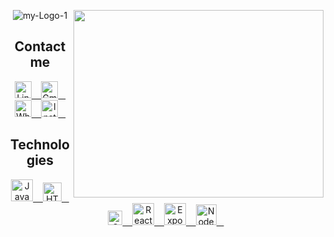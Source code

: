 
<p align="center">
    <img href="https://github.com/pedromaranini" src="https://i.ibb.co/nCZDCx5/my-Logo-1.jpg" alt="my-Logo-1" border="0" />
    <img href="https://github.com/pedromaranini" align="right" width="400" height="300" src="https://media.giphy.com/media/iIqmM5tTjmpOB9mpbn/source.gif" />
</p>

<h2 align="center" color="44475A">Contact me</h2>

<p align="center">
   <a href="https://www.linkedin.com/in/pedromaranini30/">
       <img alt="LinkedIn" width="27px" src="https://image.flaticon.com/icons/png/128/61/61109.png?ga=GA1.2.1429006135.1605056873"/> &nbsp;&nbsp;
   </a>
    
   <a href="mailto:pedrolucasmaranini30@gmail.com">
       <img alt="Gmail" width="27px" src="https://image.flaticon.com/icons/png/128/60/60543.png?ga=GA1.2.1429006135.1605056873"/> &nbsp;&nbsp;
   </a>
    
   <a href="https://api.whatsapp.com/send?phone=5513997553821&text=Faaaaala%20Pedro%2C%20venho%20atrav%C3%A9s%20do%20Github%20entrar%20em%20contato%20contigo!">
       <img alt="Whatsapp" width="27px" src="https://image.flaticon.com/icons/png/128/38/38334.png?ga=GA1.2.1429006135.1605056873"/> &nbsp;&nbsp;
   </a>
   
   <a href="https://www.instagram.com/m4ranini/">
       <img alt="Instagram" width="27px" src="https://image.flaticon.com/icons/png/128/87/87390.png?ga=GA1.2.1429006135.1605056873"/> &nbsp;&nbsp;
   </a>  
</p>

<h2 align="center" color="44475A">Technologies</h2>

<p align="center">
   <a href="https://developer.mozilla.org/pt-BR/docs/Aprender/JavaScript">
       <img alt="JavaScript" width="35px" src="https://img1.gratispng.com/20180720/bv/kisspng-javascript-logo-html-clip-art-javascript-logo-5b5188b13c2314.0304322315320700652463.jpg"/> &nbsp;&nbsp;
   </a>
    
   <a href="https://developer.mozilla.org/pt-BR/docs/Web/HTML">
       <img alt="HTML" width="30px" src="https://img2.gratispng.com/20180802/tpl/kisspng-logo-html5-brand-clip-art-%E6%9D%89-%E5%B1%B1-%E8%89%AF-%E9%9B%84-5b62be01b565d5.334247781533197825743.jpg"/> &nbsp;&nbsp;
   </a>
   
   <a href="https://developer.mozilla.org/pt-BR/docs/Web/CSS">
       <img alt="CSS" width="23px" src="https://logodownload.org/wp-content/uploads/2017/04/css-3-logo-1.png"/> &nbsp;&nbsp;
   </a>
    
   <a href="https://reactjs.org/">
       <img alt="ReactJS" width="35px" src="https://seeklogo.com/images/R/react-logo-7B3CE81517-seeklogo.com.png"/> &nbsp;&nbsp;
   </a>
   
   <a href="https://expo.io/">
       <img alt="Expo" width="35px" src="https://qiita-user-contents.imgix.net/https%3A%2F%2Fqiita-image-store.s3.ap-northeast-1.amazonaws.com%2F0%2F307441%2F815fd2ae-b05f-7a2f-e8af-63f70911eb59.png?ixlib=rb-1.2.2&auto=format&gif-q=60&q=75&s=7b46ae57fbaf4b744e3222abbc859b97"/> &nbsp;&nbsp;
   </a>
   
   <a href="https://nodejs.org/en/">
       <img alt="NodeJS" width="33px" src="https://walde.co/wp-content/uploads/2016/09/nodejs_logo.png"/> &nbsp;&nbsp;
   </a>
</p>



